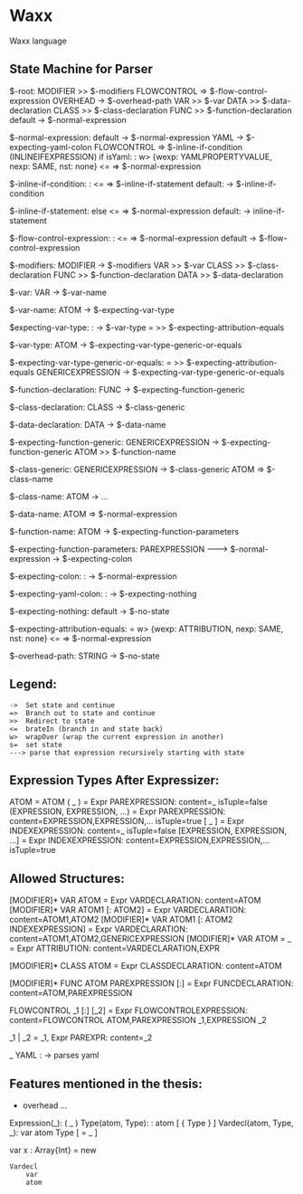 # Waxx
Waxx language




## State Machine for Parser

$-root:
    MODIFIER    >> $-modifiers
    FLOWCONTROL => $-flow-control-expression
    OVERHEAD    -> $-overhead-path
    VAR         >> $-var
    DATA        >> $-data-declaration
    CLASS       >> $-class-declaration
    FUNC        >> $-function-declaration
    default     -> $-normal-expression

$-normal-expression:
    default     -> $-normal-expression
    YAML        -> $-expecting-yaml-colon
    FLOWCONTROL => $-inline-if-condition (INLINEIFEXPRESSION)
    if isYaml:
        :       w> {wexp: YAMLPROPERTYVALUE, nexp: SAME, nst: none} <= => $-normal-expression

$-inline-if-condition:
    :           <= => $-inline-if-statement
    default:    -> $-inline-if-condition

$-inline-if-statement:
    else        <= => $-normal-expression
    default:    -> inline-if-statement

$-flow-control-expression:
    :           <= => $-normal-expression
    default     -> $-flow-control-expression

$-modifiers:
    MODIFIER    -> $-modifiers
    VAR         >> $-var
    CLASS       >> $-class-declaration
    FUNC        >> $-function-declaration
    DATA        >> $-data-declaration

$-var:
    VAR         -> $-var-name

$-var-name:
    ATOM        -> $-expecting-var-type

$expecting-var-type:
    :           -> $-var-type
    =           >> $-expecting-attribution-equals

$-var-type:
    ATOM        -> $-expecting-var-type-generic-or-equals

$-expecting-var-type-generic-or-equals:
    =                   >> $-expecting-attribution-equals
    GENERICEXPRESSION   -> $-expecting-var-type-generic-or-equals

$-function-declaration:
    FUNC        -> $-expecting-function-generic

$-class-declaration:
    CLASS       -> $-class-generic

$-data-declaration:
    DATA        -> $-data-name

$-expecting-function-generic:
    GENERICEXPRESSION   -> $-expecting-function-generic
    ATOM                >> $-function-name

$-class-generic:
    GENERICEXPRESSION   -> $-class-generic
    ATOM                => $-class-name

$-class-name:
    ATOM        -> ...

$-data-name:
    ATOM        => $-normal-expression

$-function-name:
    ATOM        -> $-expecting-function-parameters

$-expecting-function-parameters:
    PAREXPRESSION  ---> $-normal-expression -> $-expecting-colon

$-expecting-colon:
    :           -> $-normal-expression

$-expecting-yaml-colon:
    :           -> $-expecting-nothing

$-expecting-nothing:
    default     -> $-no-state

$-expecting-attribution-equals:
    =           w> {wexp: ATTRIBUTION, nexp: SAME, nst: none} <= => $-normal-expression

$-overhead-path:
    STRING      -> $-no-state


## Legend:
    ->  Set state and continue
    =>  Branch out to state and continue
    >>  Redirect to state
    <=  brateIn (branch in and state back)
    w>  wrapOver (wrap the current expression in another)
    s=  set state
    ---> parse that expression recursively starting with state

## Expression Types After Expressizer:
ATOM                            = ATOM
( _ )                           = Expr PAREXPRESSION: content=_  isTuple=false
(EXPRESSION, EXPRESSION, ...)   = Expr PAREXPRESSION: content=EXPRESSION,EXPRESSION,...  isTuple=true
[ _ ]                           = Expr INDEXEXPRESSION: content=_  isTuple=false
[EXPRESSION, EXPRESSION, ...]   = Expr INDEXEXPRESSION: content=EXPRESSION,EXPRESSION,...  isTuple=true

## Allowed Structures:
[MODIFIER]* VAR ATOM                            = Expr VARDECLARATION: content=ATOM
[MODIFIER]* VAR ATOM1 [: ATOM2]                 = Expr VARDECLARATION: content=ATOM1,ATOM2
[MODIFIER]* VAR ATOM1 [: ATOM2 INDEXEXPRESSION] = Expr VARDECLARATION: content=ATOM1,ATOM2,GENERICEXPRESSION
[MODIFIER]* VAR ATOM = _                        = Expr ATTRIBUTION: content=VARDECLARATION,EXPR

[MODIFIER]* CLASS ATOM                          = Expr CLASSDECLARATION: content=ATOM

[MODIFIER]* FUNC ATOM PAREXPRESSION [:]         = Expr FUNCDECLARATION: content=ATOM,PAREXPRESSION

FLOWCONTROL _1 [:] [_2]                         = Expr FLOWCONTROLEXPRESSION: content=FLOWCONTROL ATOM,PAREXPRESSION _1,EXPRESSION _2

_1 | _2                                         = _1, Expr PAREXPR: content=_2

_ YAML :                                          -> parses yaml






## Features mentioned in the thesis:
- overhead ...







Expression(_):                 ( _ )
Type(atom, Type):              : atom [ { Type } ]
Vardecl(atom, Type, _):        var atom Type [ = _ ]

var x : Array{Int} = new

    Vardecl
        var
        atom





